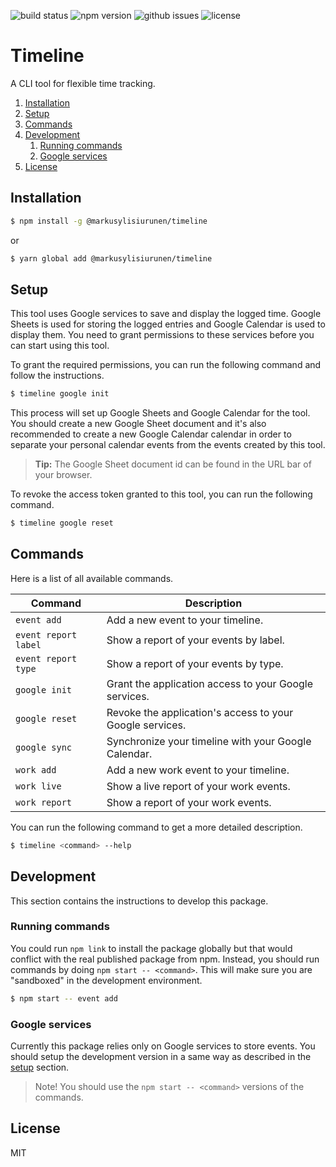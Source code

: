 ![build status](https://travis-ci.org/markusylisiurunen/timeline.svg?branch=master)
![npm version](https://badge.fury.io/js/%40markusylisiurunen%2Ftimeline.svg)
![github issues](https://img.shields.io/github/issues/markusylisiurunen/timeline.svg)
![license](https://img.shields.io/github/license/markusylisiurunen/timeline.svg)

# Timeline

A CLI tool for flexible time tracking.

1. [Installation](#installation)
2. [Setup](#setup)
3. [Commands](#commands)
4. [Development](#development)
   1. [Running commands](#running-commands)
   2. [Google services](#google-services)
5. [License](#license)

## Installation

```sh
$ npm install -g @markusylisiurunen/timeline
```

or

```sh
$ yarn global add @markusylisiurunen/timeline
```

## Setup

This tool uses Google services to save and display the logged time. Google Sheets is used for
storing the logged entries and Google Calendar is used to display them. You need to grant
permissions to these services before you can start using this tool.

To grant the required permissions, you can run the following command and follow the instructions.

```sh
$ timeline google init
```

This process will set up Google Sheets and Google Calendar for the tool. You should create a new
Google Sheet document and it's also recommended to create a new Google Calendar calendar in order to
separate your personal calendar events from the events created by this tool.

> **Tip:** The Google Sheet document id can be found in the URL bar of your browser.

To revoke the access token granted to this tool, you can run the following command.

```sh
$ timeline google reset
```

## Commands

Here is a list of all available commands.

| Command              | Description                                              |
| -------------------- | -------------------------------------------------------- |
| `event add`          | Add a new event to your timeline.                        |
| `event report label` | Show a report of your events by label.                   |
| `event report type`  | Show a report of your events by type.                    |
| `google init`        | Grant the application access to your Google services.    |
| `google reset`       | Revoke the application's access to your Google services. |
| `google sync`        | Synchronize your timeline with your Google Calendar.     |
| `work add`           | Add a new work event to your timeline.                   |
| `work live`          | Show a live report of your work events.                  |
| `work report`        | Show a report of your work events.                       |

You can run the following command to get a more detailed description.

```sh
$ timeline <command> --help
```

## Development

This section contains the instructions to develop this package.

### Running commands

You could run `npm link` to install the package globally but that would conflict with the real
published package from npm. Instead, you should run commands by doing `npm start -- <command>`. This
will make sure you are "sandboxed" in the development environment.

```sh
$ npm start -- event add
```

### Google services

Currently this package relies only on Google services to store events. You should setup the
development version in a same way as described in the [setup](#setup) section.

> Note! You should use the `npm start -- <command>` versions of the commands.

## License

MIT
